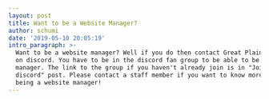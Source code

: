 ```yaml
---
layout: post
title: Want to be a Website Manager?
author: schumi
date: '2019-05-10 20:05:19'
intro_paragraph: >-
  Want to be a website manager? Well if you do then contact Great Plains Modding
  on discord. You have to be in the discord fan group to be able to be a website
  manager. The link to the group if you haven't already join is in "Join our
  discord" post. Please contact a staff member if you want to know more about
  being a website manager!
---
```


